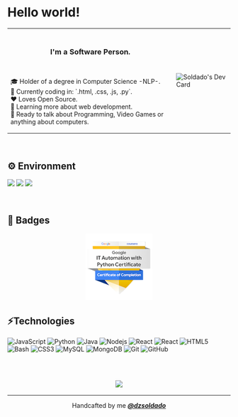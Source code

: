 # Hello world!

<table >
  <tr>
    <td valign="center">
      <img width="400" height="1" >
      <h3 align="center">I'm a Software Person.</h3>
      <br />
      <p>
        🎓 Holder of a degree in Computer Science -NLP-. <br />
        🔭 Currently coding in: `.html, .css, .js, .py`. <br />
        ❤️ Loves Open Source. <br />
        🌱 Learning more about web development. <br />
        💬 Ready to talk about Programming, Video Games or anything about computers. <br />
      </p>
    </td>
    <td >
      <img align="center" src="https://api.daily.dev/devcards/6795ea412ea041a3b07a5b150f00592e.png?r=3ik" width="400" alt="Soldado's Dev Card"/>
    </td>
  </tr>
</table>
<br />

## ⚙ Environment
![](https://img.shields.io/badge/OS-WIN10/UBUNTU-informational?style=flat&logo=Ubuntu&logoColor=white&color=E95420)
![](https://img.shields.io/badge/Editor-VSCode-informational?style=flat&logo=VisualStudioCode&logoColor=white&color=4479A1)
![](https://img.shields.io/badge/Shell-Bash-informational?style=flat&logo=GNUBash&logoColor=white&color=4EAA25)

<br />

## 📛 Badges

<p align="center">
  <img src="google-it-automation-certificate.png">
</p>


## ⚡Technologies

![JavaScript](https://img.shields.io/badge/-JavaScript-black?style=flat-square&logo=javascript)
![Python](https://img.shields.io/badge/-Python-black?style=flat-square&logo=Python)
![Java](https://img.shields.io/badge/-Java-black?style=flat-square&logo=java)
![Nodejs](https://img.shields.io/badge/-Nodejs-black?style=flat-square&logo=Node.js)
![React](https://img.shields.io/badge/-React-black?style=flat-square&logo=React)
![React](https://img.shields.io/badge/-Express.js-black?style=flat-square&logo=Express)
![HTML5](https://img.shields.io/badge/-HTML5-black?style=flat-square&logo=html5)
![Bash](https://img.shields.io/badge/-Bash-black?style=flat-square&logo=gnu-bash)
![CSS3](https://img.shields.io/badge/-CSS3-black?style=flat-square&logo=css3)
![MySQL](https://img.shields.io/badge/-MySQL-black?style=flat-square&logo=MySQL)
![MongoDB](https://img.shields.io/badge/-MongoDB-black?style=flat-square&logo=mongodb)
![Git](https://img.shields.io/badge/-Git-black?style=flat-square&logo=git)
![GitHub](https://img.shields.io/badge/-GitHub-black?style=flat-square&logo=github)

<br /> <br />

<p align="center">
  <img src="hero.gif">
</p>

---
<p align="center">Handcafted by me <em><b><a href="https://github.com/dzsoldado">@dzsoldado</a></b></em> </p>
